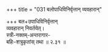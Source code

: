 +++
title = "031 बलोपाधिविनिर्वृत्तान् व्यवहारान्"

+++
बल+उपाधिविनिर्वृत्तान्  
व्यवहारान् निवर्तयेत्।  
स्त्री-नक्तम्-अन्तरागार-  
बहिः-शत्रुकृतांस् तथा  ॥ २.३१ ॥
